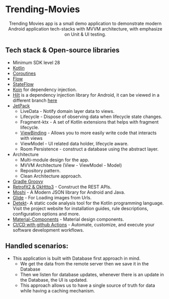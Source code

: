 # Trending-Movies

<p align="center">
Trending Movies app is a small demo application to demonstrate modern Android application tech-stacks with MVVM architecture, with emphasize on Unit & UI testing.
</p>

## Tech stack & Open-source libraries
- Minimum SDK level 28
- [Kotlin](https://kotlinlang.org/)
- [Coroutines](https://github.com/Kotlin/kotlinx.coroutines)
- [Flow](https://kotlin.github.io/kotlinx.coroutines/kotlinx-coroutines-core/kotlinx.coroutines.flow/)
- [StateFlow](https://kotlin.github.io/kotlinx.coroutines/kotlinx-coroutines-core/kotlinx.coroutines.flow/-state-flow/index.html)
- [Koin](https://insert-koin.io) for dependency injection.
- [Hilt](https://developer.android.com/training/dependency-injection/hilt-android) is a dependency injection library for Android, it can be viewed in a different branch [here](https://github.com/AhmedVargos/Valorant-Agents/blob/using_hilt_for_di/README.md)
- [JetPack](https://developer.android.com/jetpack)
    - LiveData - Notify domain layer data to views.
    - Lifecycle - Dispose of observing data when lifecycle state changes.
    - Fragment-ktx - A set of Kotlin extensions that helps with fragment lifecycle.
    - [ViewBinding](https://developer.android.com/topic/libraries/view-binding) - Allows you to more easily write code that interacts with views
    - ViewModel - UI related data holder, lifecycle aware.
    - Room Persistence - construct a database using the abstract layer.
- Architecture
    - Multi-module design for the app.
    - MVVM Architecture (View - ViewModel - Model)
    - Repository pattern.
    - Clean Architecture approach.
- [Gradle Groovy](https://docs.gradle.org/current/userguide/groovy_plugin.html)
- [Retrofit2 & OkHttp3](https://github.com/square/retrofit) - Construct the REST APIs.
- [Moshi](https://github.com/square/moshi) - A Modern JSON library for Android and Java.
- [Glide](https://github.com/bumptech/glide) - For Loading images from Urls.
- [Detekt](https://github.com/detekt/detekt)- A static code analysis tool for the Kotlin programming language. Visit the project website for installation guides, rule descriptions, configuration options and more.
- [Material-Components](https://github.com/material-components/material-components-android) - Material design components.
- [CI/CD with github Actions](https://docs.github.com/en/actions) - Automate, customize, and execute your software development workflows.

## Handled scenarios:
- This application is built with Database first approach in mind.
    - We get the data from the remote server then we save it in the Database
    - Then we listen for database updates, whenever there is an update in the Database, the UI is updated.
    - This approach allows us to have a single source of truth for data while having a caching mechanism.

